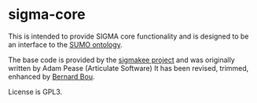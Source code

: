 # sigma-core

This is intended to provide SIGMA core functionality and is designed to be an interface to the [SUMO ontology](https://github.com/ontologyportal/sumo).

The base code is provided by the [sigmakee project](https://github.com/ontologyportal/sigmakee) and was originally written by Adam Pease (Articulate Software)
It has been revised, trimmed, enhanced by [Bernard Bou](mail:1313ou@gmail.com). 

License is GPL3.